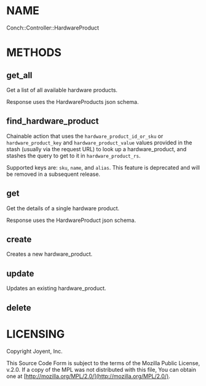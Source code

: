 # NAME

Conch::Controller::HardwareProduct

# METHODS

## get\_all

Get a list of all available hardware products.

Response uses the HardwareProducts json schema.

## find\_hardware\_product

Chainable action that uses the `hardware_product_id_or_sku` or `hardware_product_key` and
`hardware_product_value` values provided in the stash (usually via the request URL) to look up
a hardware\_product, and stashes the query to get to it in `hardware_product_rs`.

Supported keys are: `sku`, `name`, and `alias`. This feature is deprecated and will be
removed in a subsequent release.

## get

Get the details of a single hardware product.

Response uses the HardwareProduct json schema.

## create

Creates a new hardware\_product.

## update

Updates an existing hardware\_product.

## delete

# LICENSING

Copyright Joyent, Inc.

This Source Code Form is subject to the terms of the Mozilla Public License,
v.2.0. If a copy of the MPL was not distributed with this file, You can obtain
one at [http://mozilla.org/MPL/2.0/](http://mozilla.org/MPL/2.0/).
